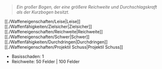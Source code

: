>*Ein großer Bogen, der eine größere Reichweite und Durchschlagskraft als der Kurzbogen besitzt.*  
  
[[./Waffeneigenschaften/Leise|Leise]] [[./Waffenfähigkeiten/Zielsicher|Zielsicher]] [[./Waffeneigenschaften/Reichweite|Reichweite]] [[./Waffeneigenschaften/Schwer|Schwer]] [[./Waffenfähigkeiten/Durchdringen|Durchdringen]] [[./Waffeneigenschaften/Projektil Schuss|Projektil Schuss]]  
  
- Basisschaden: 1  
- Reichweite: 50 Felder | 100 Felder